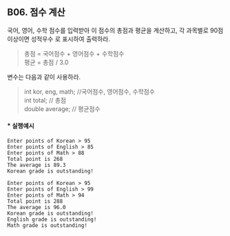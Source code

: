 ## B06. 점수 계산

국어, 영어, 수학 점수를 입력받아 이 점수의 총점과 평균을 계산하고, 각 과목별로 90점 이상이면 성적우수 로 표시하여 출력하라.
>총점 = 국어점수 + 영어점수 + 수학점수    
평균 = 총점 / 3.0 

변수는 다음과 같이 사용하라.
>int kor, eng, math; //국어점수, 영어점수, 수학점수    
int total; // 총점    
double average; // 평균점수


#### * 실행예시
<pre><code>Enter points of Korean > 95
Enter points of English > 85
Enter points of Math > 88
Total point is 268
The average is 89.3
Korean grade is outstanding!
</code></pre>
<pre><code>Enter points of Korean > 95
Enter points of English > 99
Enter points of Math > 94
Total point is 288
The average is 96.0
Korean grade is outstanding!
English grade is outstanding!
Math grade is outstanding!
</code></pre>
